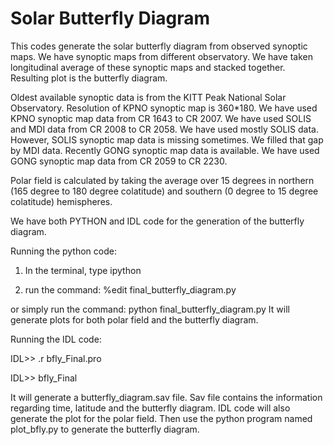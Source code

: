 # Solar Butterfly Diagram
This codes generate the solar butterfly diagram from observed synoptic maps. We have synoptic maps from different observatory. We have taken longitudinal average of these
synoptic maps and stacked together. Resulting plot is the butterfly diagram.

Oldest available synoptic data is from the KITT Peak National Solar Observatory. Resolution of KPNO synoptic map is 360*180. We have used KPNO synoptic map data from CR 1643 to CR
2007. We have used SOLIS and MDI data from CR 2008 to CR 2058. We have used mostly SOLIS data. However, SOLIS synoptic map data is missing sometimes. We filled that gap by MDI data.
Recently GONG synoptic map data is available. We have used GONG synoptic map data from CR 2059 to CR 2230.

Polar field is calculated by taking the average over 15 degrees in northern (165 degree to 180 degree colatitude) and southern (0 degree to 15 degree colatitude) hemispheres.

We have both PYTHON and IDL code for the generation of the butterfly diagram.

Running the python code:
1. In the terminal, type ipython
   
2. run the command: %edit final_butterfly_diagram.py
   
or simply run the command: python final_butterfly_diagram.py
It will generate plots for both polar field and the butterfly diagram.

Running the IDL code:

IDL>> .r bfly_Final.pro

IDL>> bfly_Final

It will generate a butterfly_diagram.sav file. Sav file contains the information regarding time,
latitude and the butterfly diagram. IDL code will also generate the plot for the polar field.
Then use the python program named plot_bfly.py to generate the butterfly diagram.

